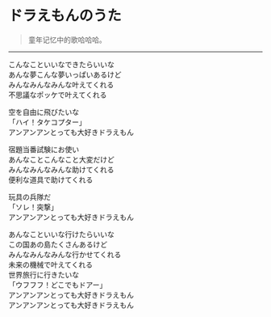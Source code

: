 # ドラえもんのうた

> 童年记忆中的歌哈哈哈。

---

<div class='lyrics'>

<p>
こんなこといいなできたらいいな<br/>
あんな夢こんな夢いっぱいあるけど<br/>
みんなみんなみんな叶えてくれる<br/>
不思議なポッケで叶えてくれる<br/>
</p>

<p>
空を自由に飛びたいな<br/>
「ハイ！タケコプター」<br/>
アンアンアンとっても大好きドラえもん<br/>
</p>

<p>
宿題当番試験にお使い<br/>
あんなことこんなこと大変だけど<br/>
みんなみんなみんな助けてくれる<br/>
便利な道具で助けてくれる<br/>
</p>

<p>
玩具の兵隊だ<br/>
「ソレ！突撃」<br/>
アンアンアンとっても大好きドラえもん<br/>
</p>

<p>
あんなこといいな行けたらいいな<br/>
この国あの島たくさんあるけど<br/>
みんなみんなみんな行かせてくれる<br/>
未来の機械で叶えてくれる<br/>
世界旅行に行きたいな<br/>
「ウフフフ！どこでもドアー」<br/>
アンアンアンとっても大好きドラえもん<br/>
アンアンアンとっても大好きドラえもん<br/>
</p>

</div>
